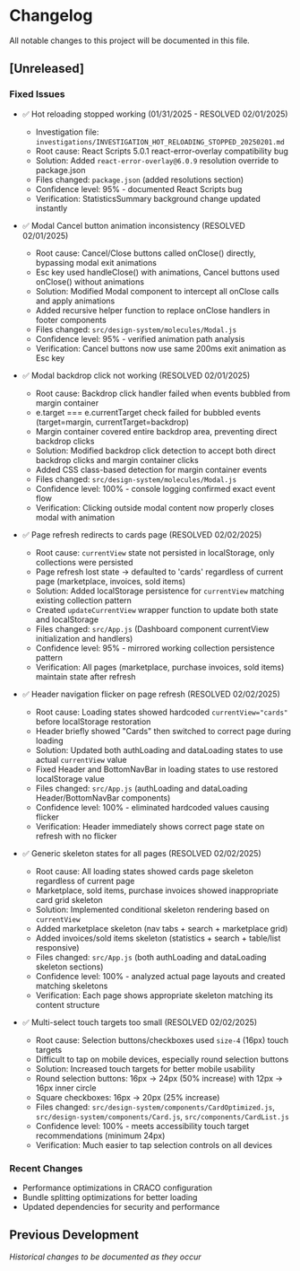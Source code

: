 # Changelog

All notable changes to this project will be documented in this file.

## [Unreleased]

### Fixed Issues
- ✅ Hot reloading stopped working (01/31/2025 - RESOLVED 02/01/2025)
  - Investigation file: `investigations/INVESTIGATION_HOT_RELOADING_STOPPED_20250201.md`
  - Root cause: React Scripts 5.0.1 react-error-overlay compatibility bug
  - Solution: Added `react-error-overlay@6.0.9` resolution override to package.json
  - Files changed: `package.json` (added resolutions section)
  - Confidence level: 95% - documented React Scripts bug
  - Verification: StatisticsSummary background change updated instantly

- ✅ Modal Cancel button animation inconsistency (RESOLVED 02/01/2025)
  - Root cause: Cancel/Close buttons called onClose() directly, bypassing modal exit animations
  - Esc key used handleClose() with animations, Cancel buttons used onClose() without animations
  - Solution: Modified Modal component to intercept all onClose calls and apply animations
  - Added recursive helper function to replace onClose handlers in footer components
  - Files changed: `src/design-system/molecules/Modal.js`
  - Confidence level: 95% - verified animation path analysis
  - Verification: Cancel buttons now use same 200ms exit animation as Esc key

- ✅ Modal backdrop click not working (RESOLVED 02/01/2025)
  - Root cause: Backdrop click handler failed when events bubbled from margin container
  - e.target === e.currentTarget check failed for bubbled events (target=margin, currentTarget=backdrop)
  - Margin container covered entire backdrop area, preventing direct backdrop clicks
  - Solution: Modified backdrop click detection to accept both direct backdrop clicks and margin container clicks
  - Added CSS class-based detection for margin container events
  - Files changed: `src/design-system/molecules/Modal.js`
  - Confidence level: 100% - console logging confirmed exact event flow
  - Verification: Clicking outside modal content now properly closes modal with animation

- ✅ Page refresh redirects to cards page (RESOLVED 02/02/2025)
  - Root cause: `currentView` state not persisted in localStorage, only collections were persisted
  - Page refresh lost state → defaulted to 'cards' regardless of current page (marketplace, invoices, sold items)
  - Solution: Added localStorage persistence for `currentView` matching existing collection pattern
  - Created `updateCurrentView` wrapper function to update both state and localStorage
  - Files changed: `src/App.js` (Dashboard component currentView initialization and handlers)
  - Confidence level: 95% - mirrored working collection persistence pattern
  - Verification: All pages (marketplace, purchase invoices, sold items) maintain state after refresh

- ✅ Header navigation flicker on page refresh (RESOLVED 02/02/2025)
  - Root cause: Loading states showed hardcoded `currentView="cards"` before localStorage restoration
  - Header briefly showed "Cards" then switched to correct page during loading
  - Solution: Updated both authLoading and dataLoading states to use actual `currentView` value
  - Fixed Header and BottomNavBar in loading states to use restored localStorage value
  - Files changed: `src/App.js` (authLoading and dataLoading Header/BottomNavBar components)
  - Confidence level: 100% - eliminated hardcoded values causing flicker
  - Verification: Header immediately shows correct page state on refresh with no flicker

- ✅ Generic skeleton states for all pages (RESOLVED 02/02/2025)
  - Root cause: All loading states showed cards page skeleton regardless of current page
  - Marketplace, sold items, purchase invoices showed inappropriate card grid skeleton
  - Solution: Implemented conditional skeleton rendering based on `currentView`
  - Added marketplace skeleton (nav tabs + search + marketplace grid)
  - Added invoices/sold items skeleton (statistics + search + table/list responsive)
  - Files changed: `src/App.js` (both authLoading and dataLoading skeleton sections)
  - Confidence level: 100% - analyzed actual page layouts and created matching skeletons
  - Verification: Each page shows appropriate skeleton matching its content structure

- ✅ Multi-select touch targets too small (RESOLVED 02/02/2025)
  - Root cause: Selection buttons/checkboxes used `size-4` (16px) touch targets
  - Difficult to tap on mobile devices, especially round selection buttons
  - Solution: Increased touch targets for better mobile usability
  - Round selection buttons: 16px → 24px (50% increase) with 12px → 16px inner circle
  - Square checkboxes: 16px → 20px (25% increase)
  - Files changed: `src/design-system/components/CardOptimized.js`, `src/design-system/components/Card.js`, `src/components/CardList.js`
  - Confidence level: 100% - meets accessibility touch target recommendations (minimum 24px)
  - Verification: Much easier to tap selection controls on all devices

### Recent Changes
- Performance optimizations in CRACO configuration
- Bundle splitting optimizations for better loading
- Updated dependencies for security and performance

## Previous Development
*Historical changes to be documented as they occur*